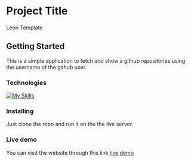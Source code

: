 # Project Title

Leon Template

## Getting Started

This is a simple application to fetch and show a github repositories using the username of the github user.

### Technologies

[![My Skills](https://skillicons.dev/icons?i=html,css,tailwind,js,ts)](https://skillicons.dev)

### Installing

Just clone the repo and run it on the the live server.

### Live demo

You can visit the website through this link [live demo](https://fetch-reposetories-typescript.vercel.app/)
